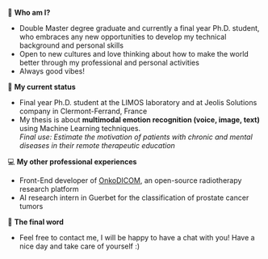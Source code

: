 <!---
- 👋 Hi, I’m @helenetran3
- 👀 I’m interested in ...
- 🌱 I’m currently learning ...
- 💞️ I’m looking to collaborate on ...
- 📫 How to reach me ...
helenetran3/helenetran3 is a ✨ special ✨ repository because its `README.md` (this file) appears on your GitHub profile.
You can click the Preview link to take a look at your changes.
--->

🙋‍ **Who am I?** 
- Double Master degree graduate and currently a final year Ph.D. student, who embraces any new opportunities to develop my technical background and personal skills
- Open to new cultures and love thinking about how to make the world better through my professional and personal activities
- Always good vibes!

📌 **My current status**
- Final year Ph.D. student at the LIMOS laboratory and at Jeolis Solutions company in Clermont-Ferrand, France
- My thesis is about **multimodal emotion recognition (voice, image, text)** using Machine Learning techniques. \
  *Final use: Estimate the motivation of patients with chronic and mental diseases in their remote therapeutic education*

💻 **My other professional experiences**
- Front-End developer of [OnkoDICOM](https://github.com/didymo/OnkoDICOM), an open-source radiotherapy research platform
- AI research intern in Guerbet for the classification of prostate cancer tumors

🌄 **The final word**
- Feel free to contact me, I will be happy to have a chat with you! Have a nice day and take care of yourself :)
